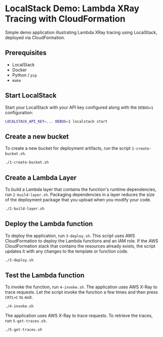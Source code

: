 # LocalStack Demo: Lambda XRay Tracing with CloudFormation

Simple demo application illustrating Lambda XRay tracing using LocalStack, deployed via CloudFormation.

## Prerequisites

- LocalStack
- Docker
- Python / `pip`
- `make`

## Start LocalStack

Start your LocalStack with your API key configured along with the `DEBUG=1` configuration:

```bash 
LOCALSTACK_API_KEY=... DEBUG=1 localstack start
```

## Create a new bucket

To create a new bucket for deployment artifacts, run the script `1-create-bucket.sh`.

```bash 
./1-create-bucket.sh
```

## Create a Lambda Layer

To build a Lambda layer that contains the function's runtime dependencies, run `2-build-layer.sh`. Packaging dependencies in a layer reduces the size of the deployment package that you upload when you modify your code.

```bash 
./2-build-layer.sh
```

## Deploy the Lambda function

To deploy the application, run `3-deploy.sh`. This script uses AWS CloudFormation to deploy the Lambda functions and an IAM role. If the AWS CloudFormation stack that contains the resources already exists, the script updates it with any changes to the template or function code.

```bash 
./3-deploy.sh
```

## Test the Lambda function

To invoke the function, run `4-invoke.sh`. The application uses AWS X-Ray to trace requests. Let the script invoke the function a few times and then press `CRTL+C` to exit.

```bash 
./4-invoke.sh
```

The application uses AWS X-Ray to trace requests. To retrieve the traces, run `5-get-traces.sh`. 

```bash 
./5-get-traces.sh
```
